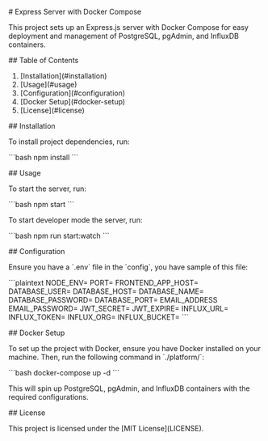 \# Express Server with Docker Compose

This project sets up an Express.js server with Docker Compose for easy deployment and management of PostgreSQL, pgAdmin, and InfluxDB containers.

\## Table of Contents

1. \[Installation\]\(\#installation\)
2. \[Usage\]\(\#usage\)
3. \[Configuration\]\(\#configuration\)
4. \[Docker Setup\]\(\#docker-setup\)
5. \[License\]\(\#license\)

\## Installation

To install project dependencies, run:

\`\`\`bash
npm install
\`\`\`

\## Usage

To start the server, run:

\`\`\`bash
npm start
\`\`\`


To start developer mode the server, run:

\`\`\`bash
npm run start:watch
\`\`\`

\## Configuration

Ensure you have a \`.env\` file in the \`config\`, you have sample of this file:

\`\`\`plaintext
NODE_ENV=
PORT=
FRONTEND_APP_HOST=
DATABASE_USER=
DATABASE_HOST=
DATABASE_NAME=
DATABASE_PASSWORD=
DATABASE_PORT=
EMAIL_ADDRESS
EMAIL_PASSWORD=
JWT_SECRET=
JWT_EXPIRE=
INFLUX_URL=
INFLUX_TOKEN=
INFLUX_ORG=
INFLUX_BUCKET=
\`\`\`

\## Docker Setup

To set up the project with Docker, ensure you have Docker installed on your machine. Then, run the following command in \`./platform/\`:

\`\`\`bash
docker-compose up -d
\`\`\`

This will spin up PostgreSQL, pgAdmin, and InfluxDB containers with the required configurations.

\## License

This project is licensed under the \[MIT License\]\(LICENSE\).
